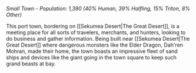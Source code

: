 *Small Town - Population: 1,390
(40% Human, 39% Halfling, 15% Triton, 8% Other)*

This port town, bordering on [[Sekumea Desert|The Great Desert]], is a meeting place for all sorts of travelers, merchants, and hunters, looking to do business and gather information. Being built near [[Sekumea Desert|The Great Desert]] where dangerous monsters like the Elder Dragon, Dah'ren Mohran, made their home, the town boasts an impressive fleet of sand ships and devices like the giant going in the town square to keep such grand beasts at bay.